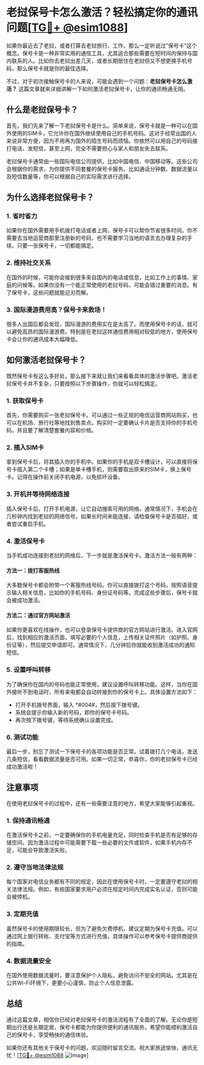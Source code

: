 # 老挝保号卡怎么激活？轻松搞定你的通讯问题[[TG💪+ @esim1088](https://t.me/s/esim1088)]

如果你最近去了老挝，或者打算去老挝旅行、工作，那么一定听说过“保号卡”这个概念。保号卡是一种非常实用的通信工具，尤其适合那些需要在短时间内保持与国内联系的人。比如你去老挝出差几天，或者长期居住在老挝但又不想更换手机号码，那么保号卡就是你的最佳选择。

不过，对于初次接触保号卡的人来说，可能会遇到一个问题：**老挝保号卡怎么激活？** 这篇文章就来详细讲解一下如何激活老挝保号卡，让你的通讯畅通无阻。

## 什么是老挝保号卡？

首先，我们先来了解一下老挝保号卡是什么。简单来说，保号卡就是一种可以在国外使用的SIM卡，它允许你在国外继续使用自己的手机号码。这对于经常出国的人来说非常方便，因为不用再为国外的陌生号码而烦恼。你依然可以用自己的号码接打电话、发短信，甚至上网，完全不需要担心与家人和朋友失去联系。

老挝保号卡通常由一些国际电信公司提供，比如中国电信、中国移动等。这些公司会根据你的需求，为你提供不同套餐的保号卡服务。比如通话分钟数、数据流量以及短信数量等，你可以根据自己的实际需求进行选择。

## 为什么选择老挝保号卡？

### 1. 省时省力

如果你在国外需要用手机拨打电话或者上网，保号卡可以帮你节省很多时间。你不需要去当地运营商那里注册新的号码，也不需要学习当地的语言去办理复杂的手续。只要一张保号卡，一切都能搞定。

### 2. 维持社交关系

在国外的时候，可能你会接到很多来自国内的电话或信息，比如工作上的事情、家庭的问候等。如果你没有一个能正常使用的老挝号码，可能会错过重要的消息。有了保号卡，这些问题就能迎刃而解。

### 3. 国际漫游费用高？保号卡来救场！

很多人出国后都会发现，国际漫游的费用实在是太高了。而使用保号卡的话，就可以避免高昂的国际漫游费。特别是在老挝这样通信费用相对较低的地方，使用保号卡会让你的通讯成本大幅降低。

## 如何激活老挝保号卡？

既然保号卡有这么多好处，那么接下来就让我们来看看具体的激活步骤吧。激活老挝保号卡并不复杂，只要按照以下步骤操作，你就可以轻松搞定。

### 1. 获取保号卡

首先，你需要购买一张老挝保号卡。可以通过一些正规的电信运营商网站购买，也可以在机场、旅行社等地找到售卖点。购买时一定要确认卡片是否支持你的手机号码，并且要了解清楚套餐内容和价格。

### 2. 插入SIM卡

拿到保号卡后，将其插入你的手机中。如果你的手机是双卡槽设计，可以直接将保号卡插入第二个卡槽；如果是单卡槽手机，则需要取出原来的SIM卡，换上保号卡。记得在操作前关闭手机电源，以免损坏设备。

### 3. 开机并等待网络连接

插入保号卡后，打开手机电源，让它自动搜索可用的网络。通常情况下，手机会在几秒钟内找到老挝的网络信号。如果长时间未能连接，请检查保号卡是否插好，或者尝试重启手机。

### 4. 激活保号卡

当手机成功连接到老挝的网络后，下一步就是激活保号卡。激活方法一般有两种：

#### 方法一：拨打客服热线

大多数保号卡都会附带一个客服热线号码。你可以直接拨打这个号码，按照语音提示输入相关信息，比如你的手机号码、身份证号码等。完成这些步骤后，保号卡就会被成功激活。

#### 方法二：通过官方网站激活

如果你更喜欢在线操作，也可以登录保号卡提供商的官方网站进行激活。进入官网后，找到相应的激活页面，填写必要的个人信息，上传相关证件照片（如护照、身份证等），然后提交申请即可。通常情况下，几分钟后你就能收到激活成功的通知短信。

### 5. 设置呼叫转移

为了确保你在国内的号码也能正常使用，建议设置呼叫转移功能。这样，当你在国外接听不到电话时，所有来电都会自动转接到你的保号卡上。具体设置方法如下：

- 打开手机拨号界面，输入 *#004#，然后按下拨号键。
- 系统会提示你输入新的号码，即你的保号卡号码。
- 再次按下拨号键，等待系统确认设置完成。

### 6. 测试功能

最后一步，别忘了测试一下保号卡的各项功能是否正常。试着拨打几个电话，发送几条短信，看看数据流量是否可用。如果一切正常，恭喜你，你的老挝保号卡已经成功激活啦！

## 注意事项

在使用老挝保号卡的过程中，还有一些需要注意的地方，希望大家能够引起重视。

### 1. 保持通讯畅通

在激活保号卡之前，一定要确保你的手机电量充足，同时检查手机是否有足够的存储空间。因为激活过程中可能需要下载一些必要的文件或软件，如果手机内存不足，可能会导致激活失败。

### 2. 遵守当地法律法规

每个国家对电信业务都有不同的规定，因此在使用保号卡时，一定要遵守老挝的相关法律法规。例如，有些国家要求用户必须在规定时间内完成实名认证，否则可能会被停机。

### 3. 定期充值

虽然保号卡的使用期限较长，但为了避免欠费停机，建议定期为保号卡充值。可以通过网上银行转账、支付宝等方式进行充值，具体操作可以参考保号卡提供商提供的指南。

### 4. 数据流量安全

在国外使用数据流量时，要注意保护个人隐私，避免访问不安全的网站。尤其是在公共Wi-Fi环境下，更要小心谨慎，防止个人信息泄露。

## 总结

通过这篇文章，相信你已经对老挝保号卡的激活流程有了全面的了解。无论你是短期出行还是长期定居，保号卡都能为你提供便利的通讯服务。希望你能顺利激活自己的保号卡，享受畅快的通信体验。

如果你还有其他关于保号卡的问题，欢迎随时留言交流。祝大家旅途愉快，通讯无忧！[[TG💪+ @esim1088](https://t.me/s/esim1088) ![Image](https://i.postimg.cc/4NQfJmqS/Snipaste-2025-05-13-00-14-12.png)]